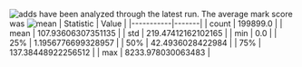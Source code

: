 ![adds](https://img.shields.io/badge/199899-addresses-yellow) have been analyzed through the latest run.
The average mark score was ![mean](https://img.shields.io/badge/~-107-yellow)
| Statistic | Value |
|-----------|-------|
| count | 199899.0 |
| mean | 107.93606307351135 |
| std | 219.47412162102165 |
| min | 0.0 |
| 25% | 1.1956776699328957 |
| 50% | 42.4936028422984 |
| 75% | 137.38448922256512 |
| max | 8233.978030063483 |
